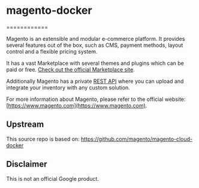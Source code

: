 # magento-docker
============

Magento is an extensible and modular e-commerce platform. It provides several features out of the box, such as CMS, payment methods, layout control and a flexible pricing system.

It has a vast Marketplace with several themes and plugins which can be paid or free. [Check out the official Marketplace site](https://marketplace.magento.com).

Additionally Magento has a private [REST API](https://devdocs.magento.com/guides/v2.3/rest/bk-rest.html) where you can upload and integrate your inventory with any custom solution.

For more information about Magento, please refer to the official website: [https://www.magento.com](https://www.magento.com).


## Upstream
This source repo is based on: https://github.com/magento/magento-cloud-docker

## Disclaimer
This is not an official Google product.
